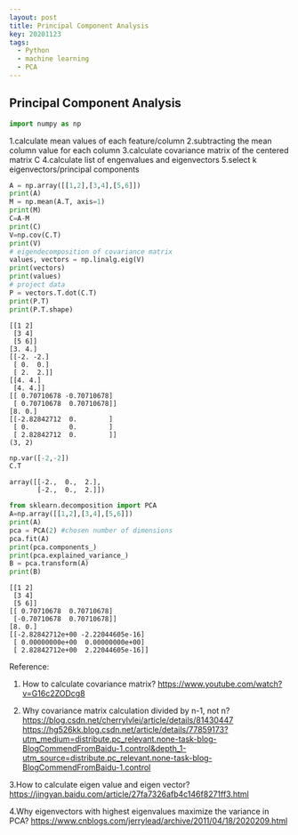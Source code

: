 ```yaml
---
layout: post
title: Principal Component Analysis
key: 20201123
tags:
  - Python
  - machine learning
  - PCA
---
```


## Principal Component Analysis

```python
import numpy as np
```

1.calculate mean values of each feature/column
2.subtracting the mean column value for each column
3.calculate covariance matrix of the centered matrix C
4.calculate list of engenvalues and eigenvectors
5.select k eigenvectors/principal components


```python
A = np.array([[1,2],[3,4],[5,6]])
print(A)
M = np.mean(A.T, axis=1)
print(M)
C=A-M
print(C)
V=np.cov(C.T)
print(V)
# eigendecomposition of covariance matrix
values, vectors = np.linalg.eig(V)
print(vectors)
print(values)
# project data
P = vectors.T.dot(C.T)
print(P.T)
print(P.T.shape)
```

    [[1 2]
     [3 4]
     [5 6]]
    [3. 4.]
    [[-2. -2.]
     [ 0.  0.]
     [ 2.  2.]]
    [[4. 4.]
     [4. 4.]]
    [[ 0.70710678 -0.70710678]
     [ 0.70710678  0.70710678]]
    [8. 0.]
    [[-2.82842712  0.        ]
     [ 0.          0.        ]
     [ 2.82842712  0.        ]]
    (3, 2)



```python
np.var([-2,-2])
C.T
```




    array([[-2.,  0.,  2.],
           [-2.,  0.,  2.]])




```python
from sklearn.decomposition import PCA
A=np.array([[1,2],[3,4],[5,6]])
print(A)
pca = PCA(2) #chosen number of dimensions
pca.fit(A)
print(pca.components_)
print(pca.explained_variance_)
B = pca.transform(A)
print(B)                   
```

    [[1 2]
     [3 4]
     [5 6]]
    [[ 0.70710678  0.70710678]
     [-0.70710678  0.70710678]]
    [8. 0.]
    [[-2.82842712e+00 -2.22044605e-16]
     [ 0.00000000e+00  0.00000000e+00]
     [ 2.82842712e+00  2.22044605e-16]]


Reference:
1. How to calculate covariance matrix?
https://www.youtube.com/watch?v=G16c2ZODcg8

2. Why covariance matrix calculation divided by n-1, not n?
https://blog.csdn.net/cherrylvlei/article/details/81430447 
https://hg526kk.blog.csdn.net/article/details/77859173?utm_medium=distribute.pc_relevant.none-task-blog-BlogCommendFromBaidu-1.control&depth_1-utm_source=distribute.pc_relevant.none-task-blog-BlogCommendFromBaidu-1.control


3.How to calculate eigen value and eigen vector?
https://jingyan.baidu.com/article/27fa7326afb4c146f8271ff3.html


4.Why eigenvectors with highest eigenvalues maximize the variance in PCA?
https://www.cnblogs.com/jerrylead/archive/2011/04/18/2020209.html  






